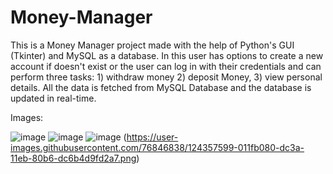 # Money-Manager
This is a Money Manager project made with the help of Python's GUI (Tkinter) and MySQL as a database. In this user has options to create a new account if doesn't exist or the user can log in with their credentials and can perform three tasks: 1) withdraw money 2) deposit Money, 3) view personal details. All the data is fetched from MySQL Database and the database is updated in real-time.

Images:
 
 
 ![image](https://user-images.githubusercontent.com/76846838/124357535-a5552780-dc39-11eb-907e-690825971fe3.png)
 ![image](https://user-images.githubusercontent.com/76846838/124357575-ddf50100-dc39-11eb-82d1-9a9bad29eee4.png)
![image](https://user-images.githubusercontent.com/76846838/124357587-f238fe00-dc39-11eb-9024-4491a5e32ff6.png)
(https://user-images.githubusercontent.com/76846838/124357599-011fb080-dc3a-11eb-80b6-dc6b4d9fd2a7.png)

